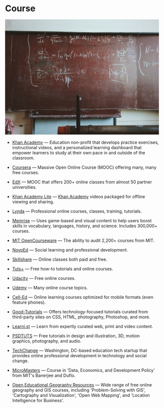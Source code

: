 # Course

![course](../../images/course.jpg)

- [Khan Academy](https://khanacademy.org) — Education non-profit that develops practice exercises, instructional videos, and a personalized learning dashboard that empower learners to study at their own pace in and outside of the classroom.

- [Coursera](https://coursera.org) — Massive Open Online Course (MOOC) offering many, many free courses.

- [EdX](https://edx.org) — MOOC that offers 200+ online classes from almost 50 partner universities.

- [Khan Academy Lite](https://learningequality.org/ka-lite) — [Khan Academy](https://www.khanacademy.org) videos packaged for offline viewing and sharing.

- [Lynda](https://www.lynda.com) — Professional online courses, classes, training, tutorials.

- [Memrise](https://memrise.com) — Uses game-based and visual content to help users boost skills in vocabulary, languages, history, and science. Includes 300,000+ courses.

- [MIT OpenCourseware](https://ocw.mit.edu) — The ability to audit 2,200+ courses from MIT.

- [NovoEd](https://novoed.com) — Social learning and professional development.

- [Skillshare](https://www.skillshare.com) — Online classes both paid and free.

- [Tuts+](https://tutsplus.com) — Free how-to tutorials and online courses.

- [Udacity](https://www.udacity.com) — Free online courses.

- [Udemy](https://www.udemy.com) — Many online course topics.

- [Cell-Ed](https://www.cell-ed.com) — Online learning courses optimized for mobile formats (even feature phones).

- [Good-Tutorials](http://good-tutorials.com) — Offers technology-focused tutorials curated from third-party sites on CSS, HTML, photography, Photoshop, and more.

- [Learni.st](https://learni.st) — Learn from expertly curated web, print and video content.

- [PSDTUTS](https://design.tutsplus.com) — Free tutorials in design and illustration, 3D, motion graphics, photography, and audio.

- [TechChange](https://techchange.org) — Washington, DC-based education tech startup that provides online professional development in technology and social change.

- [MicroMasters](https://micromasters.mit.edu/dedp) — Course in 'Data, Economics, and Development Policy' from MIT's Banerjee and Duflo.

- [Open Educational Geography Resources](https://open.ems.psu.edu/courseware) — Wide range of free online geography and GIS courses, including 'Problem-Solving with GIS', 'Cartography and Visualization', 'Open Web Mapping', and 'Location Intelligence for Business'.
